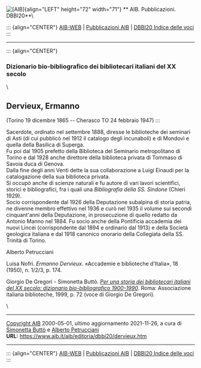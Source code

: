 ![\[AIB\]](/aib/wi/aibv72.gif){align="LEFT" height="72" width="71"}
** AIB. Pubblicazioni. DBBI20**\

::: {align="CENTER"}
[AIB-WEB](/) \| [Pubblicazioni AIB](/pubblicazioni/) \| [DBBI20 Indice
delle voci](dbbi20.htm)
:::

------------------------------------------------------------------------

::: {align="CENTER"}
### Dizionario bio-bibliografico dei bibliotecari italiani del XX secolo

\

## Dervieux, Ermanno

(Torino 19 dicembre 1865 -- Cherasco TO 24 febbraio 1947)
:::

Sacerdote, ordinato nel settembre 1888, diresse le biblioteche dei
seminari di Asti (di cui pubblicò nel 1912 il catalogo degli incunaboli)
e di Mondovì e quella della Basilica di Superga.\
Fu poi dal 1905 prefetto della Biblioteca del Seminario metropolitano di
Torino e dal 1928 anche direttore della biblioteca privata di Tommaso di
Savoia duca di Genova.\
Dalla fine degli anni Venti dette la sua collaborazione a Luigi Einaudi
per la catalogazione della sua biblioteca privata.\
Si occupò anche di scienze naturali e fu autore di vari lavori
scientifici, storici e bibliografici, fra i quali una *Bibliografia
della SS. Sindone* (Chieri 1929).\
Socio corrispondente dal 1926 della Deputazione subalpina di storia
patria, ne divenne membro effettivo nel 1936 e curò nel 1935 il volume
sui secondi cinquant\'anni della Deputazione, in prosecuzione di quello
redatto da Antonio Manno nel 1884. Fu socio anche della Pontificia
accademia dei nuovi Lincei (corrispondente dal 1894 e ordinario dal
1913) e della Società geologica italiana e dal 1918 canonico onorario
della Collegiata della SS. Trinità di Torino.

Alberto Petrucciani

Luisa Nofri. *Ermanno Dervieux*. «Accademie e biblioteche d\'Italia», 18
(1950), n. 1/2/3, p. 174.

Giorgio De Gregori - Simonetta Buttò. [*Per una storia dei bibliotecari
italiani del XX secolo: dizionario bio-bibliografico
1900-1990*](/aib/editoria/pub065.htm). Roma: Associazione italiana
biblioteche, 1999, p. 72 (voce di Giorgio De Gregori).

\

------------------------------------------------------------------------

[Copyright AIB](/su-questo-sito/dichiarazione-di-copyright-aib-web/)
2000-05-01, ultimo aggiornamento 2021-11-26, a cura di [Simonetta
Buttò](/aib/redazione3.htm) e [Alberto
Petrucciani](/su-questo-sito/redazione-aib-web/)\
**URL:** https://www.aib.it/aib/editoria/dbbi20/dervieux.htm

------------------------------------------------------------------------

::: {align="CENTER"}
[AIB-WEB](/) \| [Pubblicazioni AIB](/pubblicazioni/) \| [DBBI20 Indice
delle voci](dbbi20.htm)
:::
